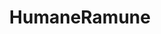 ---
title: 'HumaneRamune'
photo: '/images/acoustic-HumaneRamune.jpg'
logo: '/images/newMusic.png'
textup: 'アコースティックギターが表現の限界に挑戦。いろんなジャンルの楽曲を忠実に、かつ冒険的にアレン ジします。アンプラグドなフリースタイルの演奏の世界があなた目の前に広がるでしょう。つまり、「アコースティックーツーピース『バンド』」ということです。'
building: '1-D'
floor: '4' 
location: '時間'
categoly: '3'
---